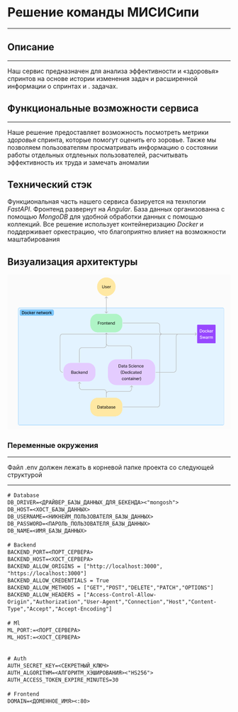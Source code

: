# Решение команды МИСИСипи
___
## Описание
---
Наш сервис предназначен для анализа эффективности и «здоровья» спринтов на основе истории изменения задач и расширенной информации о спринтах и .
задачах. 
## Функциональные возможности сервиса
---
Наше решение предоставляет возможность посмотреть метрики *здоровья* спринта, которые помогут оценить его зоровье. Также мы позволяем пользователям просматривать информацию о состоянии работы отдельных отдлеьных пользователей, расчитывать эффективность их труда и замечать аномалии

## Технический стэк
Функциональная часть нашего сервиса базируется на технлогии *FastAPI*. Фронтенд развернут на *Angular*. База данных организованна с помощью *MongoDB* для удобной обработки данных с помощью коллекций. Все решение использует контейнеризацию *Docker* и поддерживает оркестрацию, что благоприятно влияет на возможности маштабирования 
## Визуализация архитектуры
![Alt text](pics/pic.png)
### Переменные окружения
___
Файл .env должен лежать в корневой папке проекта со следующей структурой
___
```shell
# Database
DB_DRIVER=<ДРАЙВЕР_БАЗЫ_ДАННЫХ_ДЛЯ_БЕКЕНДА><"mongosh">
DB_HOST=<ХОСТ_БАЗЫ_ДАННЫХ>
DB_USERNAME=<НИКНЕЙМ_ПОЛЬЗОВАТЕЛЯ_БАЗЫ_ДАННЫХ>
DB_PASSWORD=<ПАРОЛЬ_ПОЛЬЗОВАТЕЛЯ_БАЗЫ_ДАННЫХ>
DB_NAME=<ИМЯ_БАЗЫ_ДАННЫХ>

# Backend
BACKEND_PORT=<ПОРТ_СЕРВЕРА>
BACKEND_HOST=<ХОСТ_СЕРВЕРА>
BACKEND_ALLOW_ORIGINS = ["http://localhost:3000", "https://localhost:3000"]
BACKEND_ALLOW_CREDENTIALS = True
BACKEND_ALLOW_METHODS = ["GET","POST","DELETE","PATCH","OPTIONS"]
BACKEND_ALLOW_HEADERS = ["Access-Control-Allow-Origin","Authorization","User-Agent","Connection","Host","Content-Type","Accept","Accept-Encoding"]

# Ml
ML_PORT:=<ПОРТ_СЕРВЕРА>
ML_HOST:=<ХОСТ_СЕРВЕРА>


# Auth
AUTH_SECRET_KEY=<СЕКРЕТНЫЙ_КЛЮЧ>
AUTH_ALGORITHM=<АЛГОРИТМ_ХЭШИРОВАНИЯ><"HS256">
AUTH_ACCESS_TOKEN_EXPIRE_MINUTES=30

# Frontend
DOMAIN=<ДОМЕННОЕ_ИМЯ><:80>
```
